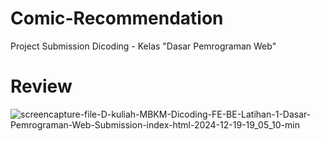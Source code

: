 # Comic-Recommendation
Project Submission Dicoding - Kelas "Dasar Pemrograman Web"

# Review
![screencapture-file-D-kuliah-MBKM-Dicoding-FE-BE-Latihan-1-Dasar-Pemrograman-Web-Submission-index-html-2024-12-19-19_05_10-min](https://github.com/user-attachments/assets/837b3a18-cc08-4486-adeb-be09a1e741d4)
